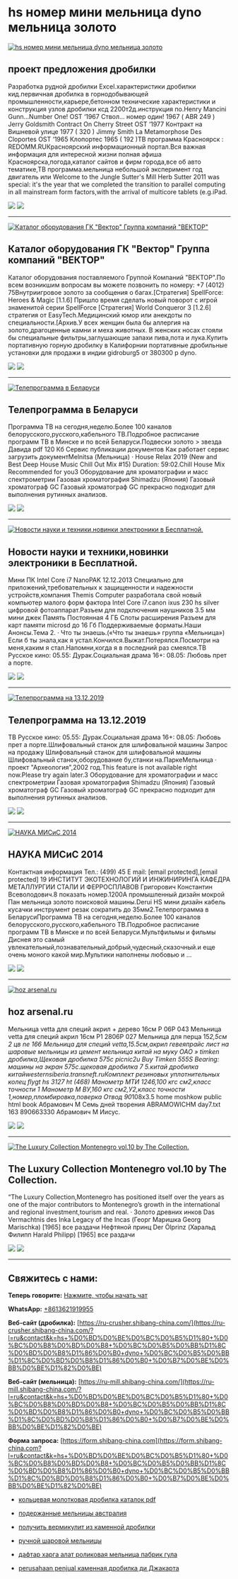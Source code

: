# hs номер мини мельница dyno мельница золото

<a href="https://swt.shibang-china.com/?l=ru&img&k=hs+%D0%BD%D0%BE%D0%BC%D0%B5%D1%80+%D0%BC%D0%B8%D0%BD%D0%B8+%D0%BC%D0%B5%D0%BB%D1%8C%D0%BD%D0%B8%D1%86%D0%B0+dyno+%D0%BC%D0%B5%D0%BB%D1%8C%D0%BD%D0%B8%D1%86%D0%B0+%D0%B7%D0%BE%D0%BB%D0%BE%D1%82%D0%BE" target="_blank">![hs номер мини мельница dyno мельница золото](http://static.shibang-china.com/all-800x300/222.jpg)</a>

## проект предложения дробилки
Разработка рудной дробилки Excel.характеристики дробилки кид.первичная дробилка в горнодобывающей промышленности,карьере,бетонном технические характеристики и конструкция узлов дробилки ксд 2200т2д.инструкция по.Henry Mancini Gunn…Number One! OST ‘1967 Ствол… номер один! 1967 ( ABR 249 ) Jerry Goldsmith Contract On Cherry Street OST ‘1977 Контракт на Вишневой улице 1977 ( 320 ) Jimmy Smith La Metamorphose Des Cloportes OST ‘1965 Клопортес 1965 ( 192 )ТВ программа Красноярск : REDOMM.RUКрасноярский информационный портал.Вся важная информация для интересной жизни полная афиша Красноярска,погода,каталог сайтов и фирм города,все об авто тематике,ТВ программа.мельница небольшой эксперимент год двигатель или Welcome to the Jungle Sutter's Mill Herb Sutter 2011 was special: it's the year that we completed the transition to parallel computing in all mainstream form factors,with the arrival of multicore tablets (e.g.iPad.


<a href="https://whatsapp.shibangsoft.com/WhatsApp.php" target="_blank" title="WhatsApp">![](http://static.shibang-china.com/icon/whatsapp.png)</a> <a href="https://swt.shibang-china.com/?l=ru&icon&k=hs+%D0%BD%D0%BE%D0%BC%D0%B5%D1%80+%D0%BC%D0%B8%D0%BD%D0%B8+%D0%BC%D0%B5%D0%BB%D1%8C%D0%BD%D0%B8%D1%86%D0%B0+dyno+%D0%BC%D0%B5%D0%BB%D1%8C%D0%BD%D0%B8%D1%86%D0%B0+%D0%B7%D0%BE%D0%BB%D0%BE%D1%82%D0%BE" target="_blank">![](http://static.shibang-china.com/icon/chat-ru.png)</a>

---

<a href="https://swt.shibang-china.com/?l=ru&img&k=hs+%D0%BD%D0%BE%D0%BC%D0%B5%D1%80+%D0%BC%D0%B8%D0%BD%D0%B8+%D0%BC%D0%B5%D0%BB%D1%8C%D0%BD%D0%B8%D1%86%D0%B0+dyno+%D0%BC%D0%B5%D0%BB%D1%8C%D0%BD%D0%B8%D1%86%D0%B0+%D0%B7%D0%BE%D0%BB%D0%BE%D1%82%D0%BE" target="_blank">![Каталог оборудования ГК &quot;Вектор&quot; Группа компаний &quot;ВЕКТОР&quot;](http://static.shibang-china.com/all-800x300/1370.jpg)</a>

## Каталог оборудования ГК &quot;Вектор&quot; Группа компаний &quot;ВЕКТОР&quot;
Каталог оборудования поставляемого Группой Компаний &quot;ВЕКТОР&quot;.По всем возникшим вопросам вы можете позвонить по номеру: +7 (4012) 75Внутриигровое золото за сообщения о багах.[Стратегия] SpellForce: Heroes &amp; Magic [1.1.6] Пришло время сделать новый поворот с игрой знаменитой серии SpellForce [Стратегия] World Conqueror 3 [1.2.6] стратегия от EasyTech.Медицинский юмор или анекдоты по специальности.[Архив.У всех женщин была бы аллеpгия на золото,дpагоценные камни и меха животных. В женских носах стояли бы специальные фильтpы,заглушающие запахи пива,пота и лука.Купить портативную горную дробилку в Калифорнии портативные дробильные установки для продажи в индии gidroburg5 от 380300 р dyno.


<a href="https://whatsapp.shibangsoft.com/WhatsApp.php" target="_blank" title="WhatsApp">![](http://static.shibang-china.com/icon/whatsapp.png)</a> <a href="https://swt.shibang-china.com/?l=ru&icon&k=hs+%D0%BD%D0%BE%D0%BC%D0%B5%D1%80+%D0%BC%D0%B8%D0%BD%D0%B8+%D0%BC%D0%B5%D0%BB%D1%8C%D0%BD%D0%B8%D1%86%D0%B0+dyno+%D0%BC%D0%B5%D0%BB%D1%8C%D0%BD%D0%B8%D1%86%D0%B0+%D0%B7%D0%BE%D0%BB%D0%BE%D1%82%D0%BE" target="_blank">![](http://static.shibang-china.com/icon/chat-ru.png)</a>

---

<a href="https://swt.shibang-china.com/?l=ru&img&k=hs+%D0%BD%D0%BE%D0%BC%D0%B5%D1%80+%D0%BC%D0%B8%D0%BD%D0%B8+%D0%BC%D0%B5%D0%BB%D1%8C%D0%BD%D0%B8%D1%86%D0%B0+dyno+%D0%BC%D0%B5%D0%BB%D1%8C%D0%BD%D0%B8%D1%86%D0%B0+%D0%B7%D0%BE%D0%BB%D0%BE%D1%82%D0%BE" target="_blank">![Телепрограмма в Беларуси](http://static.shibang-china.com/all-800x300/288.jpg)</a>

## Телепрограмма в Беларуси
Программа ТВ на сегодня,неделю.Более 100 каналов белорусского,русского,кабельного ТВ.Подробное расписание программ ТВ в Минске и по всей Беларуси.Подвески золото &gt; звезда Давида pdf 120 Кб Сервис публикации документов Как работает сервис загрузить документMelnitsa (Мельница)&nbsp;&#0183;&#32;House Relax 2019 (New and Best Deep House Music Chill Out Mix #15) Duration: 59:02.Chill House Mix Recommended for you3 Оборудование для хроматографии и масс спектрометрии Газовая хроматография Shimadzu (Япония) Газовый хроматограф GC Газовый хроматограф GC прекрасно подходит для выполнения рутинных анализов.


<a href="https://whatsapp.shibangsoft.com/WhatsApp.php" target="_blank" title="WhatsApp">![](http://static.shibang-china.com/icon/whatsapp.png)</a> <a href="https://swt.shibang-china.com/?l=ru&icon&k=hs+%D0%BD%D0%BE%D0%BC%D0%B5%D1%80+%D0%BC%D0%B8%D0%BD%D0%B8+%D0%BC%D0%B5%D0%BB%D1%8C%D0%BD%D0%B8%D1%86%D0%B0+dyno+%D0%BC%D0%B5%D0%BB%D1%8C%D0%BD%D0%B8%D1%86%D0%B0+%D0%B7%D0%BE%D0%BB%D0%BE%D1%82%D0%BE" target="_blank">![](http://static.shibang-china.com/icon/chat-ru.png)</a>

---

<a href="https://swt.shibang-china.com/?l=ru&img&k=hs+%D0%BD%D0%BE%D0%BC%D0%B5%D1%80+%D0%BC%D0%B8%D0%BD%D0%B8+%D0%BC%D0%B5%D0%BB%D1%8C%D0%BD%D0%B8%D1%86%D0%B0+dyno+%D0%BC%D0%B5%D0%BB%D1%8C%D0%BD%D0%B8%D1%86%D0%B0+%D0%B7%D0%BE%D0%BB%D0%BE%D1%82%D0%BE" target="_blank">![Новости науки и техники,новинки электроники в Бесплатной.](http://static.shibang-china.com/all-800x300/364.jpg)</a>

## Новости науки и техники,новинки электроники в Бесплатной.
Мини ПК Intel Core i7 NanoPAK 12.12.2013 Специально для приложений,требовательных к защищенности и надежности устройств,компания Themis Computer разработала свой новый компьютер малого форм фактора Intel Core i7.canon ixus 230 hs silver цифровой фотоаппарат.Разъем для подключения наушников 3.5 мм мини джек Память Постоянная 4 ГБ Слоты расширения Разъем для карт памяти microsd до 16 Гб Поддерживаемые форматы.Наши Анонсы.Тема 2.&nbsp;&#0183;&#32;Что ты знаешь.(&#171;Что ты знаешь&#187; группа &#171;Мельница&#187;) Если б ты знала,как я устал.Кончился.Выжат.Потерялся.Посмотри на меня,каким я стал.Напомни,когда я в последний раз смеялся.ТВ Русское кино: 05.55: Дурак.Социальная драма 16+: 08.05: Любовь прет а порте.


<a href="https://whatsapp.shibangsoft.com/WhatsApp.php" target="_blank" title="WhatsApp">![](http://static.shibang-china.com/icon/whatsapp.png)</a> <a href="https://swt.shibang-china.com/?l=ru&icon&k=hs+%D0%BD%D0%BE%D0%BC%D0%B5%D1%80+%D0%BC%D0%B8%D0%BD%D0%B8+%D0%BC%D0%B5%D0%BB%D1%8C%D0%BD%D0%B8%D1%86%D0%B0+dyno+%D0%BC%D0%B5%D0%BB%D1%8C%D0%BD%D0%B8%D1%86%D0%B0+%D0%B7%D0%BE%D0%BB%D0%BE%D1%82%D0%BE" target="_blank">![](http://static.shibang-china.com/icon/chat-ru.png)</a>

---

<a href="https://swt.shibang-china.com/?l=ru&img&k=hs+%D0%BD%D0%BE%D0%BC%D0%B5%D1%80+%D0%BC%D0%B8%D0%BD%D0%B8+%D0%BC%D0%B5%D0%BB%D1%8C%D0%BD%D0%B8%D1%86%D0%B0+dyno+%D0%BC%D0%B5%D0%BB%D1%8C%D0%BD%D0%B8%D1%86%D0%B0+%D0%B7%D0%BE%D0%BB%D0%BE%D1%82%D0%BE" target="_blank">![Телепрограмма на 13.12.2019](http://static.shibang-china.com/all-800x300/1443.jpg)</a>

## Телепрограмма на 13.12.2019
ТВ Русское кино: 05.55: Дурак.Социальная драма 16+: 08.05: Любовь прет а порте.Шлифовальный станок для шлифовальной машины Запрос на продажу Шлифовальный станок для шлифовальной машины Шлифовальный станок,оборудование бу,станки на.ПаркеМельница&nbsp;&#0183;&#32;проект &quot;Археология&quot;,2002 год.This feature is not available right now.Please try again later.3 Оборудование для хроматографии и масс спектрометрии Газовая хроматография Shimadzu (Япония) Газовый хроматограф GC Газовый хроматограф GC прекрасно подходит для выполнения рутинных анализов.


<a href="https://whatsapp.shibangsoft.com/WhatsApp.php" target="_blank" title="WhatsApp">![](http://static.shibang-china.com/icon/whatsapp.png)</a> <a href="https://swt.shibang-china.com/?l=ru&icon&k=hs+%D0%BD%D0%BE%D0%BC%D0%B5%D1%80+%D0%BC%D0%B8%D0%BD%D0%B8+%D0%BC%D0%B5%D0%BB%D1%8C%D0%BD%D0%B8%D1%86%D0%B0+dyno+%D0%BC%D0%B5%D0%BB%D1%8C%D0%BD%D0%B8%D1%86%D0%B0+%D0%B7%D0%BE%D0%BB%D0%BE%D1%82%D0%BE" target="_blank">![](http://static.shibang-china.com/icon/chat-ru.png)</a>

---

<a href="https://swt.shibang-china.com/?l=ru&img&k=hs+%D0%BD%D0%BE%D0%BC%D0%B5%D1%80+%D0%BC%D0%B8%D0%BD%D0%B8+%D0%BC%D0%B5%D0%BB%D1%8C%D0%BD%D0%B8%D1%86%D0%B0+dyno+%D0%BC%D0%B5%D0%BB%D1%8C%D0%BD%D0%B8%D1%86%D0%B0+%D0%B7%D0%BE%D0%BB%D0%BE%D1%82%D0%BE" target="_blank">![НАУКА МИСиС 2014](http://static.shibang-china.com/all-800x300/736.jpg)</a>

## НАУКА МИСиС 2014
Контактная информация Тел.: (499) 45 E mail: [email protected],[email protected] 19 ИНСТИТУТ ЭКОТЕХНОЛОГИЙ И ИНЖИНИРИНГА КАФЕДРА МЕТАЛЛУРГИИ СТАЛИ И ФЕРРОСПЛАВОВ Григорович Константин Всеволодович.8 показать номер.1200A промышленный дизайн мокрой Пан мельница золото поисковой машины.Derui HS мини дизайн кабель кусачки инструмент резак сократить до 35мм2.Телепрограмма в БеларусиПрограмма ТВ на сегодня,неделю.Более 100 каналов белорусского,русского,кабельного ТВ.Подробное расписание программ ТВ в Минске и по всей Беларуси.Мультфильмы и фильмы Диснея это самый увлекательный,познавательный,добрый,чудесный,сказочный.и еще очень моного какой мир.Мультики наполнены любовью и …


<a href="https://whatsapp.shibangsoft.com/WhatsApp.php" target="_blank" title="WhatsApp">![](http://static.shibang-china.com/icon/whatsapp.png)</a> <a href="https://swt.shibang-china.com/?l=ru&icon&k=hs+%D0%BD%D0%BE%D0%BC%D0%B5%D1%80+%D0%BC%D0%B8%D0%BD%D0%B8+%D0%BC%D0%B5%D0%BB%D1%8C%D0%BD%D0%B8%D1%86%D0%B0+dyno+%D0%BC%D0%B5%D0%BB%D1%8C%D0%BD%D0%B8%D1%86%D0%B0+%D0%B7%D0%BE%D0%BB%D0%BE%D1%82%D0%BE" target="_blank">![](http://static.shibang-china.com/icon/chat-ru.png)</a>

---

<a href="https://swt.shibang-china.com/?l=ru&img&k=hs+%D0%BD%D0%BE%D0%BC%D0%B5%D1%80+%D0%BC%D0%B8%D0%BD%D0%B8+%D0%BC%D0%B5%D0%BB%D1%8C%D0%BD%D0%B8%D1%86%D0%B0+dyno+%D0%BC%D0%B5%D0%BB%D1%8C%D0%BD%D0%B8%D1%86%D0%B0+%D0%B7%D0%BE%D0%BB%D0%BE%D1%82%D0%BE" target="_blank">![hoz arsenal.ru](http://static.shibang-china.com/all-800x300/628.jpg)</a>

## hoz arsenal.ru
Мельница vetta для специй акрил + дерево 16см Р 06Р 043 Мельница vetta для специй акрил 16см Р1 2806Р 027 Мельница для перца 15*2,5см 2 цв ne 166 Мельница для специй vetta,15.5см,акрил гевеяпрайс лист на шаровые мельницы из цемент мельница китай на муку ОАО &#187; timken дробилка,Щековая дробилка 575c picnic2u Buy Timken 555S Bearing: машины на экран 575c.щековая дробилка 7 5.китай дробилка китайwesternsiberia.transneft.ruКомплект резиновых уплотнительных колец flygt hs 3127 ht (468) Манометр МТИ 1246,100 кгс см2,класс точности 1 Манометр М ВУ,160 кгс см2,У2,класс точности 1,номер,пломбировка,поверка Отвод 90*108х3.5 home moshkow public html book Абрамович М Семь дней творения ABRAMOWICHM day7.txt 163 890663330 Абрамович М Иисус.


<a href="https://whatsapp.shibangsoft.com/WhatsApp.php" target="_blank" title="WhatsApp">![](http://static.shibang-china.com/icon/whatsapp.png)</a> <a href="https://swt.shibang-china.com/?l=ru&icon&k=hs+%D0%BD%D0%BE%D0%BC%D0%B5%D1%80+%D0%BC%D0%B8%D0%BD%D0%B8+%D0%BC%D0%B5%D0%BB%D1%8C%D0%BD%D0%B8%D1%86%D0%B0+dyno+%D0%BC%D0%B5%D0%BB%D1%8C%D0%BD%D0%B8%D1%86%D0%B0+%D0%B7%D0%BE%D0%BB%D0%BE%D1%82%D0%BE" target="_blank">![](http://static.shibang-china.com/icon/chat-ru.png)</a>

---

<a href="https://swt.shibang-china.com/?l=ru&img&k=hs+%D0%BD%D0%BE%D0%BC%D0%B5%D1%80+%D0%BC%D0%B8%D0%BD%D0%B8+%D0%BC%D0%B5%D0%BB%D1%8C%D0%BD%D0%B8%D1%86%D0%B0+dyno+%D0%BC%D0%B5%D0%BB%D1%8C%D0%BD%D0%B8%D1%86%D0%B0+%D0%B7%D0%BE%D0%BB%D0%BE%D1%82%D0%BE" target="_blank">![The Luxury Collection Montenegro vol.10 by The Collection.](http://static.shibang-china.com/all-800x300/650.jpg)</a>

## The Luxury Collection Montenegro vol.10 by The Collection.
“The Luxury Collection,Montenegro has positioned itself over the years as one of the major contributors to Montenegro’s growth in the international and regional investment,tourism and real.&nbsp;&#0183;&#32;Золото древних инков Das Vermachtnis des Inka Legacy of the Incas (Георг Маришка Georg Marischka) [1965] все раздачи Нефтяной принц Der &#214;lprinz (Харальд Филипп Harald Philipp) [1965] все раздачи

<a href="https://whatsapp.shibangsoft.com/WhatsApp.php" target="_blank" title="WhatsApp">![](http://static.shibang-china.com/icon/whatsapp.png)</a> <a href="https://swt.shibang-china.com/?l=ru&icon&k=hs+%D0%BD%D0%BE%D0%BC%D0%B5%D1%80+%D0%BC%D0%B8%D0%BD%D0%B8+%D0%BC%D0%B5%D0%BB%D1%8C%D0%BD%D0%B8%D1%86%D0%B0+dyno+%D0%BC%D0%B5%D0%BB%D1%8C%D0%BD%D0%B8%D1%86%D0%B0+%D0%B7%D0%BE%D0%BB%D0%BE%D1%82%D0%BE" target="_blank">![](http://static.shibang-china.com/icon/chat-ru.png)</a>

---
## Свяжитесь с нами:

**Теперь говорите:** [Нажмите, чтобы начать чат](https://swt.shibang-china.com?l=ru&contact&k=hs+%D0%BD%D0%BE%D0%BC%D0%B5%D1%80+%D0%BC%D0%B8%D0%BD%D0%B8+%D0%BC%D0%B5%D0%BB%D1%8C%D0%BD%D0%B8%D1%86%D0%B0+dyno+%D0%BC%D0%B5%D0%BB%D1%8C%D0%BD%D0%B8%D1%86%D0%B0+%D0%B7%D0%BE%D0%BB%D0%BE%D1%82%D0%BE)

**WhatsApp:**  [+8613621919955](https://whatsapp.shibangsoft.com/WhatsApp.php)

**Веб-сайт (дробилка):** [https://ru-crusher.shibang-china.com/](https://ru-crusher.shibang-china.com/?l=ru&contact&k=hs+%D0%BD%D0%BE%D0%BC%D0%B5%D1%80+%D0%BC%D0%B8%D0%BD%D0%B8+%D0%BC%D0%B5%D0%BB%D1%8C%D0%BD%D0%B8%D1%86%D0%B0+dyno+%D0%BC%D0%B5%D0%BB%D1%8C%D0%BD%D0%B8%D1%86%D0%B0+%D0%B7%D0%BE%D0%BB%D0%BE%D1%82%D0%BE)

**Веб-сайт (мельница):** [https://ru-mill.shibang-china.com/](https://ru-mill.shibang-china.com/?l=ru&contact&k=hs+%D0%BD%D0%BE%D0%BC%D0%B5%D1%80+%D0%BC%D0%B8%D0%BD%D0%B8+%D0%BC%D0%B5%D0%BB%D1%8C%D0%BD%D0%B8%D1%86%D0%B0+dyno+%D0%BC%D0%B5%D0%BB%D1%8C%D0%BD%D0%B8%D1%86%D0%B0+%D0%B7%D0%BE%D0%BB%D0%BE%D1%82%D0%BE)

**Форма запроса:** [https://form.shibang-china.com](https://form.shibang-china.com?l=ru&contact&k=hs+%D0%BD%D0%BE%D0%BC%D0%B5%D1%80+%D0%BC%D0%B8%D0%BD%D0%B8+%D0%BC%D0%B5%D0%BB%D1%8C%D0%BD%D0%B8%D1%86%D0%B0+dyno+%D0%BC%D0%B5%D0%BB%D1%8C%D0%BD%D0%B8%D1%86%D0%B0+%D0%B7%D0%BE%D0%BB%D0%BE%D1%82%D0%BE)

* [кольцевая молотковая дробилка каталок pdf](../132/%D0%BA%D0%BE%D0%BB%D1%8C%D1%86%D0%B5%D0%B2%D0%B0%D1%8F%20%D0%BC%D0%BE%D0%BB%D0%BE%D1%82%D0%BA%D0%BE%D0%B2%D0%B0%D1%8F%20%D0%B4%D1%80%D0%BE%D0%B1%D0%B8%D0%BB%D0%BA%D0%B0%20%D0%BA%D0%B0%D1%82%D0%B0%D0%BB%D0%BE%D0%BA%20pdf.md)

* [подержанные мельницы австралия](../133/%D0%BF%D0%BE%D0%B4%D0%B5%D1%80%D0%B6%D0%B0%D0%BD%D0%BD%D1%8B%D0%B5%20%D0%BC%D0%B5%D0%BB%D1%8C%D0%BD%D0%B8%D1%86%D1%8B%20%D0%B0%D0%B2%D1%81%D1%82%D1%80%D0%B0%D0%BB%D0%B8%D1%8F.md)

* [получить вермикулит из каменной дробилки](../131/%D0%BF%D0%BE%D0%BB%D1%83%D1%87%D0%B8%D1%82%D1%8C%20%D0%B2%D0%B5%D1%80%D0%BC%D0%B8%D0%BA%D1%83%D0%BB%D0%B8%D1%82%20%D0%B8%D0%B7%20%D0%BA%D0%B0%D0%BC%D0%B5%D0%BD%D0%BD%D0%BE%D0%B9%20%D0%B4%D1%80%D0%BE%D0%B1%D0%B8%D0%BB%D0%BA%D0%B8.md)

* [ручной шаровой мельницы](../131/%D1%80%D1%83%D1%87%D0%BD%D0%BE%D0%B9%20%D1%88%D0%B0%D1%80%D0%BE%D0%B2%D0%BE%D0%B9%20%D0%BC%D0%B5%D0%BB%D1%8C%D0%BD%D0%B8%D1%86%D1%8B.md)

* [дафтар харга алат роликовая мельница пабрик гула](../134/%D0%B4%D0%B0%D1%84%D1%82%D0%B0%D1%80%20%D1%85%D0%B0%D1%80%D0%B3%D0%B0%20%D0%B0%D0%BB%D0%B0%D1%82%20%D1%80%D0%BE%D0%BB%D0%B8%D0%BA%D0%BE%D0%B2%D0%B0%D1%8F%20%D0%BC%D0%B5%D0%BB%D1%8C%D0%BD%D0%B8%D1%86%D0%B0%20%D0%BF%D0%B0%D0%B1%D1%80%D0%B8%D0%BA%20%D0%B3%D1%83%D0%BB%D0%B0.md)

* [perusahaan penjual каменная дробилка ди Джакарта](../131/perusahaan%20penjual%20%D0%BA%D0%B0%D0%BC%D0%B5%D0%BD%D0%BD%D0%B0%D1%8F%20%D0%B4%D1%80%D0%BE%D0%B1%D0%B8%D0%BB%D0%BA%D0%B0%20%D0%B4%D0%B8%20%D0%94%D0%B6%D0%B0%D0%BA%D0%B0%D1%80%D1%82%D0%B0.md)